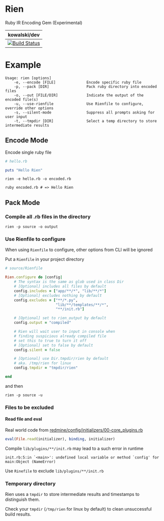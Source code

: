 # Rien

Ruby IR Encoding Gem (Experimental)

| kowalski/dev |
|--|
| [![Build Status](https://tfsprodea1.visualstudio.com/A88654f8b-8a84-4a4e-af4a-7985d5cbefca/rien/_apis/build/status/DarkKowalski.rien?branchName=kowalski%2Fdev)](https://tfsprodea1.visualstudio.com/A88654f8b-8a84-4a4e-af4a-7985d5cbefca/rien/_build/latest?definitionId=2&branchName=kowalski%2Fdev)  |

# Example

```
Usage: rien [options]
    -e, --encode [FILE]              Encode specific ruby file
    -p, --pack [DIR]                 Pack ruby directory into encoded files
    -o, --out [FILE/DIR]             Indicate the output of the encoded file(s)
    -u, --use-rienfile               Use Rienfile to configure, override other options
    -s, --silent-mode                Suppress all prompts asking for user input
    -t, --tmpdir [DIR]               Select a temp directory to store intermediate results
```

## Encode Mode

Encode single ruby file

```ruby
# hello.rb

puts "Hello Rien"
```

```
rien -e hello.rb -o encoded.rb

ruby encoded.rb # => Hello Rien
```

## Pack Mode

### Compile all .rb files in the directory

```
rien -p source -o output
```

### Use Rienfile to configure

When using `Rienfile` to configure, other options from CLI will be ignored

Put a `Rienfile` in your project directory

```ruby
# source/Rienfile

Rien.configure do |config|
    # The syntax is the same as glob used in class Dir
    # [Optional] includes all files by default
    config.includes = ["app/**/*", "lib/**/*"]
    # [Optional] excludes nothing by default
    config.excludes = ["**/*.py",
                       "lib/**/templates/**/*",
                       "**/init.rb"]

    # [Optional] set to rien_output by default
    config.output = "compiled"

    # Rien will wait user to input in console when 
    # finding suspicious already compiled file
    # set this to true to turn it off
    # [Optional] set to false by default
    config.silent = false

    # [Optional] use Dir.tmpdir/rien by default
    # aka. /tmp/rien for linux
    config.tmpdir = "tmpdir/rien"

end
```

and then

```
rien -p source -u
```
### Files to be excluded

#### Read file and eval

Real world code from [redmine/config/initializers/00-core_plugins.rb
](https://github.com/redmine/redmine/blob/master/config/initializers/00-core_plugins.rb#L14)

```ruby
eval(File.read(initializer), binding, initializer)
```

Compile `lib/plugins/**/init.rb` may lead to a such error in runtime
```
init.rb:5:in `<main>': undefined local variable or method `config' for main:Object (NameError)
```

Use `Rinefile` to exclude `lib/plugins/**/init.rb`

### Temporary directory

Rien uses a `tmpdir` to store intermediate results and timestamps to distinguish them.

Check your `tmpdir` (`/tmp/rien` for linux by default) to clean unsuccessful build results.